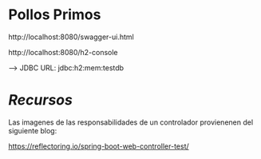 # Pollos Primos

http://localhost:8080/swagger-ui.html

http://localhost:8080/h2-console

--> JDBC URL: jdbc:h2:mem:testdb


# _Recursos_

Las imagenes de las responsabilidades de un controlador provienenen del siguiente blog:

https://reflectoring.io/spring-boot-web-controller-test/ 
